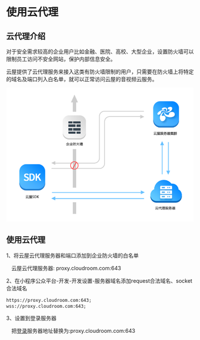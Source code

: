 # 使用云代理

## 云代理介绍

对于安全需求较高的企业用户比如金融、医院、高校、大型企业，设置防火墙可以限制员工访问不安全网站，保护内部信息安全。

云屋提供了云代理服务来接入这类有防火墙限制的用户，只需要在防火墙上将特定的域名及端口列入白名单，就可以正常访问云屋的音视频云服务。

![Image text](./images/cloudProxy.png)


## 使用云代理

1、将云屋云代理服务器和端口添加到企业防火墙的白名单

&emsp;云屋云代理服务器: proxy.cloudroom.com:643

2、在小程序公众平台-开发-开发设置-服务器域名添加request合法域名、socket合法域名
```
https://proxy.cloudroom.com:643;
wss://proxy.cloudroom.com:643;
```

3、设置到登录服务器

&emsp;把[登录](IntegratedGuide.md#Login)服务器地址替换为:proxy.cloudroom.com:643